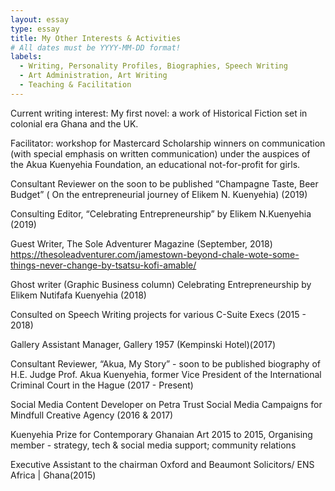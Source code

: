 ```yaml
---
layout: essay
type: essay
title: My Other Interests & Activities
# All dates must be YYYY-MM-DD format!
labels:
  - Writing, Personality Profiles, Biographies, Speech Writing
  - Art Administration, Art Writing
  - Teaching & Facilitation
---
```



Current writing interest: My first novel: a work of Historical Fiction set in colonial era Ghana and the UK.
 
 
Facilitator: workshop for Mastercard Scholarship winners on communication  (with special emphasis on written communication) under the auspices of the Akua Kuenyehia Foundation, an educational not-for-profit for girls.

Consultant Reviewer on the soon to be published  “Champagne Taste, Beer Budget” ( On the entrepreneurial journey of Elikem N. Kuenyehia)		(2019)

Consulting Editor, “Celebrating Entrepreneurship” by Elikem N.Kuenyehia (2019)

Guest Writer, The Sole Adventurer Magazine (September, 2018)
https://thesoleadventurer.com/jamestown-beyond-chale-wote-some-things-never-change-by-tsatsu-kofi-amable/

Ghost writer (Graphic Business column) Celebrating Entrepreneurship by Elikem Nutifafa Kuenyehia (2018)

Consulted on Speech Writing projects for various C-Suite Execs (2015 - 2018)

Gallery Assistant Manager, Gallery 1957 (Kempinski Hotel)(2017)

Consultant Reviewer, “Akua, My Story” - soon to be published biography of H.E. Judge Prof. Akua Kuenyehia, former Vice President of the International Criminal Court in the Hague (2017 - Present)

Social Media Content Developer on Petra Trust Social Media Campaigns for Mindfull Creative Agency (2016 & 2017)

Kuenyehia Prize for Contemporary Ghanaian Art 2015 to 2015, Organising member - strategy, tech & social media support; community relations

Executive Assistant to the chairman Oxford and Beaumont Solicitors/ ENS Africa | Ghana(2015)

